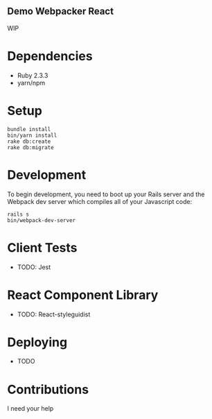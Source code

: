 ## Demo Webpacker React
WIP

# Dependencies
* Ruby 2.3.3
* yarn/npm

# Setup
```shell
bundle install
bin/yarn install
rake db:create
rake db:migrate
```

# Development
To begin development, you need to boot up your Rails server and the Webpack
dev server which compiles all of your Javascript code:
```shell
rails s
bin/webpack-dev-server
```

# Client Tests
- TODO: Jest

# React Component Library
- TODO: React-styleguidist

# Deploying
- TODO

# Contributions
I need your help
